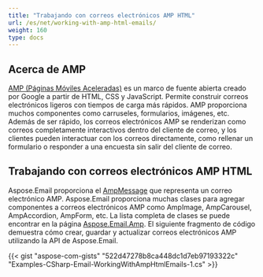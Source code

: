 ```yaml
---
title: "Trabajando con correos electrónicos AMP HTML"
url: /es/net/working-with-amp-html-emails/
weight: 160
type: docs
---
```


## **Acerca de AMP**

[AMP (Páginas Móviles Aceleradas)](https://es.wikipedia.org/wiki/P%C3%A1ginas_m%C3%B3viles_aceleradas) es un marco de fuente abierta creado por Google a partir de HTML, CSS y JavaScript. Permite construir correos electrónicos ligeros con tiempos de carga más rápidos. AMP proporciona muchos componentes como carruseles, formularios, imágenes, etc. Además de ser rápido, los correos electrónicos AMP se renderizan como correos completamente interactivos dentro del cliente de correo, y los clientes pueden interactuar con los correos directamente, como rellenar un formulario o responder a una encuesta sin salir del cliente de correo.

## **Trabajando con correos electrónicos AMP HTML**

Aspose.Email proporciona el [AmpMessage](https://reference.aspose.com/email/net/aspose.email.amp/ampmessage/ampmessage/) que representa un correo electrónico AMP. Aspose.Email proporciona muchas clases para agregar componentes a correos electrónicos AMP como AmpImage, AmpCarousel, AmpAccordion, AmpForm, etc. La lista completa de clases se puede encontrar en la página [Aspose.Email.Amp](https://reference.aspose.com/email/net/aspose.email.amp/). 
El siguiente fragmento de código demuestra cómo crear, guardar y actualizar correos electrónicos AMP utilizando la API de Aspose.Email.

{{< gist "aspose-com-gists" "522d47278b8ca448dc1d7eb97193322c" "Examples-CSharp-Email-WorkingWithAmpHtmlEmails-1.cs" >}}